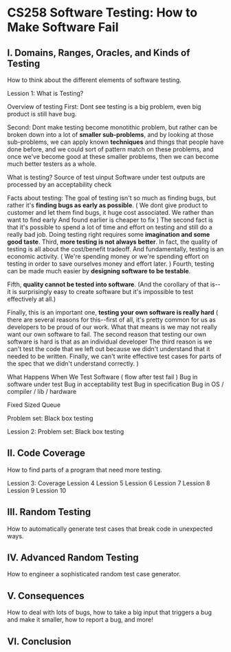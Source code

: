 # CS258 Software Testing: How to Make Software Fail

## I. Domains, Ranges, Oracles, and Kinds of Testing

How to think about the different elements of software testing.

Lession 1: What is Testing?

Overview of testing
First: Dont see testing is a big problem, even big product is still have bug.

Second: Dont make testing become monotithic problem, but rather can be broken down into a lot of **smaller sub-problems**, and by looking at those sub-problems, we can apply known **techniques** and things that people have done before, and we could sort of pattern match on these problems, and once we've become good at these smaller problems, then we can become much better testers as a whole.

What is testing?
Source of test uinput
Software under test
outputs are processed by an acceptability check

Facts about testing:
The goal of testing isn't so much as finding bugs, but rather it's **finding bugs as early as possible**.
( We dont give product to customer and let them find bugs, it huge cost associated.
We rather than want to find early
And found earlier is cheaper to fix )
The second fact is that it's possible to spend a lot of time and effort on testing and still do a really bad job. Doing testing right requires some **imagination and some good taste**.
Third, **more testing is not always better**. In fact, the quality of testing is all about the cost/benefit tradeoff.
And fundamentally, testing is an economic activity.
( We're spending money or we're spending effort on testing in order to save ourselves money and effort later.
)
Fourth, testing can be made much easier by **designing software to be testable**.

Fifth, **quality cannot be tested into software**.
(And the corollary of that is--it is surprisingly easy to create software but it's impossible to test effectively at all.)

Finally, this is an important one, **testing your own software is really hard** 
( there are several reasons
for this--first of all, it's pretty common for us as developers to be proud of our work.
What that means is we may not really want our own software to fail.
The second reason that testing our own software is hard is that as an individual developer
The third reason is we can't test the code that we left out because we didn't understand that it needed to be written.
Finally, we can't write effective test cases for parts of the spec that we didn't understand correctly.
)

What Happens When We Test Software
( flow after test fail )
Bug in software under test
Bug in acceptability test
Bug in specification
Bug in OS / compiler / lib / hardware

Fixed Sized Queue

Problem set: Black box testing


Lession 2: Problem set: Black box testing


## II. Code Coverage

How to find parts of a program that need more testing.

Lession 3: Coverage
Lession 4
Lession 5
Lession 6
Lession 7
Lession 8
Lession 9
Lession 10

## III. Random Testing

How to automatically generate test cases that break code in unexpected ways.

## IV. Advanced Random Testing

How to engineer a sophisticated random test case generator.

## V. Consequences

How to deal with lots of bugs, how to take a big input that triggers a bug and make it smaller, how to report a bug, and more!

## VI. Conclusion